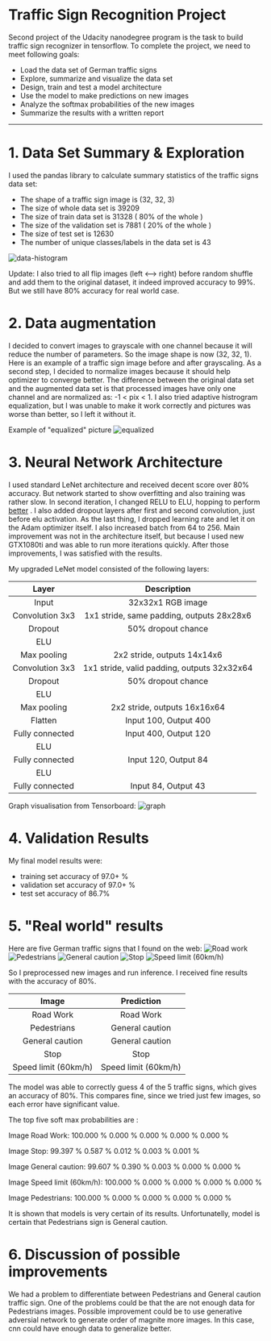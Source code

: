 # Traffic Sign Recognition Project

Second project of the Udacity nanodegree program is the task to build traffic sign recognizer in tensorflow.
To complete the project, we need to meet following goals:

* Load the data set of German traffic signs
* Explore, summarize and visualize the data set
* Design, train and test a model architecture
* Use the model to make predictions on new images
* Analyze the softmax probabilities of the new images
* Summarize the results with a written report

---


[//]: # (Image References)

[image1]: ./examples/05050.ppm "pic1"
[image2]: ./examples/05650.ppm "pic2"
[image3]: ./examples/07142.ppm "pic3"
[image4]: ./examples/09028.ppm "pic4"
[image5]: ./examples/11721.ppm "pic5"
[image6]: ./new_images/g1.jpg "pic6"
[image7]: ./new_images/g2.jpg "pic7"
[image8]: ./new_images/g3.jpg "pic8"
[image9]: ./new_images/g4.jpg "pic9"
[image10]: ./new_images/g5.jpg "pic10"
[image11]: ./graph.png "graph"
[image12]: ./histogram.png "histogram"
[image13]: ./equalized.png "equalized"





# 1. Data Set Summary & Exploration

I used the pandas library to calculate summary statistics of the traffic
signs data set:

* The shape of a traffic sign image is (32, 32, 3)
* The size of whole data set is 39209
* The size of train data set is 31328 ( 80% of the whole )
* The size of the validation set is 7881 ( 20% of the whole )
* The size of test set is 12630
* The number of unique classes/labels in the data set is 43

![data-histogram][image12]


Update: I also tried to all flip images (left <--> right) before random shuffle and add them to the original dataset, it indeed improved accuracy to 99%. But we still have 80% accuracy for real world case.





# 2. Data augmentation
I decided to convert images to grayscale with one channel because it will reduce the number of parameters. So the image shape is now (32, 32, 1). Here is an example of a traffic sign image before and after grayscaling.
As a second step, I decided to normalize images because it should help optimizer to converge better. 
The difference between the original data set and the augmented data set is that processed images have only one channel and are normalized as: -1 < pix < 1. I also tried adaptive histrogram equalization, but I was unable to make it work correctly and pictures was worse than better, so I left it without it. 

Example of "equalized" picture 
![equalized][image13]




# 3. Neural Network Architecture

I used standard LeNet architecture and received decent score over 80% accuracy. But network started to show overfitting and also training was rather slow. In second iteration, I changed RELU to ELU, hopping to perform [better](https://www.picalike.com/blog/2015/11/28/relu-was-yesterday-tomorrow-comes-elu/) . I also added dropout layers after first and second convolution, just before elu activation. As the last thing, I dropped learning rate and let it on the Adam optimizer itself. I also increased batch from 64 to 256. Main improvement was not in the architecture itself, but because I used new GTX1080ti and was able to run more iterations quickly. After those improvements, I was satisfied with the results.

My upgraded LeNet model consisted of the following layers:

| Layer         		|     Description	        					| 
|:---------------------:|:---------------------------------------------:| 
| Input         		| 32x32x1 RGB image   							| 
| Convolution 3x3     	| 1x1 stride, same padding, outputs 28x28x6  	|
| Dropout           	| 50% dropout chance                        	|
| ELU					|												|
| Max pooling	      	| 2x2 stride,  outputs 14x14x6  				|
| Convolution 3x3     	| 1x1 stride, valid padding, outputs 32x32x64 	|
| Dropout           	| 50% dropout chance                        	|
| ELU					|												|
| Max pooling	      	| 2x2 stride,  outputs 16x16x64 				|
| Flatten       	    | Input 100, Output 400       					|
| Fully connected		| Input 400, Output 120       					|
| ELU		    		|           									|
| Fully connected		| Input 120, Output 84        					|
| ELU		    		|           									|
| Fully connected		| Input 84, Output 43        					|


Graph visualisation from Tensorboard:
![graph][image11]



# 4. Validation Results

My final model results were:
* training set accuracy of 97.0+ %
* validation set accuracy of 97.0+ % 
* test set accuracy of 86.7%


# 5. "Real world" results

Here are five German traffic signs that I found on the web:
![Road work](new_images/g1.jpg)
![Pedestrians](new_images/g2.jpg)
![General caution](new_images/g3.jpg)
![Stop](new_images/g4.jpg)
![Speed limit (60km/h)](new_images/g5.jpg)

So I preprocessed new images and run inference. I received fine results with the accuracy of 80%.

| Image			        |     Prediction	        					| 
|:---------------------:|:---------------------------------------------:| 
| Road Work      		| Road Work   									| 
| Pedestrians     		| General caution								|
| General caution		| General caution								|
| Stop		      		| Stop							 				|
| Speed limit (60km/h)	| Speed limit (60km/h)							|


The model was able to correctly guess 4 of the 5 traffic signs, which gives an accuracy of 80%. This compares fine, since we tried just few images, so each error have significant value.



The top five soft max probabilities are :

Image Road Work:
100.000 %
0.000 %
0.000 %
0.000 %
0.000 %

Image Stop:
99.397 %
0.587 %
0.012 %
0.003 %
0.001 %

Image General caution:
99.607 %
0.390 %
0.003 %
0.000 %
0.000 %

Image Speed limit (60km/h):
100.000 %
0.000 %
0.000 %
0.000 %
0.000 %

Image Pedestrians:
100.000 %
0.000 %
0.000 %
0.000 %
0.000 %

It is shown that models is very certain of its results. Unfortunatelly, model is certain that Pedestrians sign is General caution. 

# 6. Discussion of possible improvements
We had a problem to differentiate between Pedestrians and General caution traffic sign. One of the problems could be that the are not enough data for Pedestrians images. Possible improvement could be to use generative adversial network to generate order of magnite more images. In this case, cnn could have enough data to generalize better.